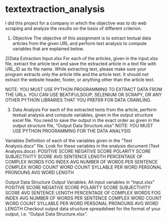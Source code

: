 # textextraction_analysis
I did this project for a company in which the objective was to do web scraping and analyze the results on the basis of different criterion. 

1) Objective
  The objective of this assignment is to extract textual data articles from the given URL and perform text analysis to compute variables that are explained below. 

2)Data Extraction
  Input.xlsx
  For each of the articles, given in the input.xlsx file, extract the article text and save the extracted article in a text file with URL_ID as its file name.
  While extracting text, please make sure your program extracts only the article title and the article text. It should not extract the website header, footer, or     anything other than the article text. 

NOTE: YOU MUST USE PYTHON PROGRAMMING TO EXTRACT DATA FROM THE URLs. YOU CAN USE BEATIFULSOUP, SELENIUM OR SCRAPY, OR ANY OTHER PYTHON LIBRARIES THAT YOU PREFER FOR DATA CRAWLING. 

3) Data Analysis
  For each of the extracted texts from the article, perform textual analysis and compute variables, given in the output structure excel file. You need to save the     output in the exact order as given in the output structure file, “Output Data Structure.xlsx”
  NOTE: YOU MUST USE PYTHON PROGRAMMING FOR THE DATA ANALYSIS


Variables
Definition of each of the variables given in the “Text Analysis.docx” file.
Look for these variables in the analysis document (Text Analysis.docx):
POSITIVE SCORE
NEGATIVE SCORE
POLARITY SCORE
SUBJECTIVITY SCORE
AVG SENTENCE LENGTH
PERCENTAGE OF COMPLEX WORDS
FOG INDEX
AVG NUMBER OF WORDS PER SENTENCE
COMPLEX WORD COUNT
WORD COUNT
SYLLABLE PER WORD
PERSONAL PRONOUNS
AVG WORD LENGTH

Output Data Structure
Output Variables: 
All input variables in “Input.xlsx”
POSITIVE SCORE
NEGATIVE SCORE
POLARITY SCORE
SUBJECTIVITY SCORE
AVG SENTENCE LENGTH
PERCENTAGE OF COMPLEX WORDS
FOG INDEX
AVG NUMBER OF WORDS PER SENTENCE
COMPLEX WORD COUNT
WORD COUNT
SYLLABLE PER WORD
PERSONAL PRONOUNS
AVG WORD LENGTH
Checkout output data structure spreadsheet for the format of your output, i.e. “Output Data Structure.xlsx”.
